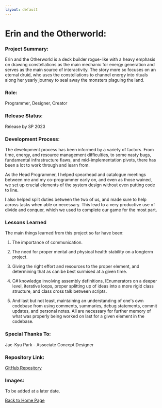 ```yaml
---
layout: default
---
```


# Erin and the Otherworld:

### Project Summary:
<p>
Erin and the Otherworld is a deck builder rogue-like with a heavy emphasis on drawing constellations as the main mechanic for energy generation and  serves as the main source of interactivity. The story more so focuses on an eternal druid, who uses the constellations to channel energy into rituals along her yearly journey to seal away the monsters plaguing the land.
</p>

### Role:
Programmer, Designer, Creator

### Release Status:
Release by SP 2023

### Development Process:
<p>
The development process has been informed by a variety of factors. From time, energy, and resource management difficulties, to some nasty bugs, fundamental infrastructure flaws, and mid-implementation pivots, there has been a lot to work through and learn from. 

As the Head Programmer, I helped spearhead and catalogue meetings between me and my co-programmer early on, and even as those wained, we set up crucial elements of the system design without even putting code to line. 

I also helped split duties between the two of us, and made sure to help across tasks when able or necessary. This lead to a very productive use of divide and conquer, which we used to complete our game for the most part. 
</p>

### Lessons Learned
<p>
The main things learned from this project so far have been:

1. The importance of communication.

2. The need for proper mental and physical health stability on a longterm project.

3. Giving the right effort and resources to the proper element, and determining that as can be best surmised at a given time. 

4. C# knowledge involving assembly definitions, IEnumerators on a deeper level, iterative loops, proper splitting up of ideas into a more rigid class structure, and class cross talk between scripts. 

5. And last but not least, maintaining an understanding of one's own codebase from using comments, summaries, debug statements, commit updates, and personal notes. All are necessary for further memory of what was properly being worked on last for a given element in the codebase. 
</p>

### Special Thanks To:
Jae-Kyu Park - Associate Concept Designer


### Repository Link:
[GitHub Repository](https://github.com/njager/WorkshopAstrocelt)

### Images:

To be added at a later date.
<br>

[Back to Home Page](./)
